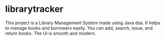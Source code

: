 # librarytracker
This project is a Library Management System made using Java dsa. It helps to manage books and borrowers easily. You can add, search, issue, and return books. The UI is smooth and modern.
